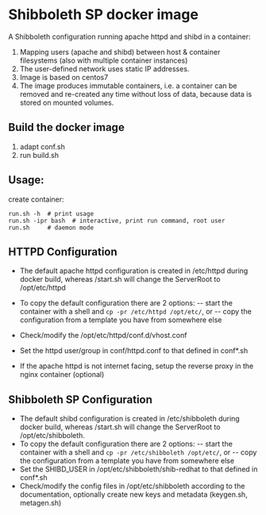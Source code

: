 # Shibboleth SP docker image  

A Shibboleth configuration running apache httpd and shibd in a container:

1. Mapping users (apache and shibd) between host & container filesystems (also with multiple container instances)
2. The user-defined network uses static IP addresses.
3. Image is based on centos7
4. The image produces immutable containers, i.e. a container can be removed and re-created
any time without loss of data, because data is stored on mounted volumes.

## Build the docker image

1. adapt conf.sh
2. run build.sh 


## Usage:
create container:
 
    run.sh -h  # print usage
    run.sh -ipr bash  # interactive, print run command, root user 
    run.sh     # daemon mode
    
## HTTPD Configuration 

- The default apache httpd configuration is created in /etc/httpd during docker build, whereas /start.sh will
  change the ServerRoot to /opt/etc/httpd
- To copy the default configuration there are 2 options:
  -- start the container with a shell and `cp -pr /etc/httpd /opt/etc/`, or
  -- copy the configuration from a template you have from somewhere else 
- Check/modify the /opt/etc/httpd/conf.d/vhost.conf
- Set the httpd user/group in conf/httpd.conf to that defined in conf*.sh

- If the apache httpd is not internet facing, setup the reverse proxy in the nginx container (optional)


## Shibboleth SP Configuration
- The default shibd configuration is created in /etc/shibboleth during docker build, whereas /start.sh will
  change the ServerRoot to /opt/etc/shibboleth.
- To copy the default configuration there are 2 options:
  -- start the container with a shell and `cp -pr /etc/shibboleth /opt/etc/`, or
  -- copy the configuration from a template you have from somewhere else 
- Set the SHIBD_USER in /opt/etc/shibboleth/shib-redhat to that defined in conf*.sh 
- Check/modify the config files in /opt/etc/shibboleth according to the documentation, optionally
  create new keys and metadata (keygen.sh, metagen.sh)

